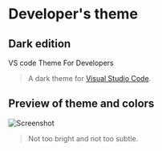 # Developer's theme
## Dark edition
 VS code Theme For Developers

> A dark theme for [Visual Studio Code](http://code.visualstudio.com).

## Preview of theme and colors
![Screenshot](https://raw.githubusercontent.com/Rajeshwaran2001/developer-theme-dark/main/assest/screenshot.png)

> Not too bright and not too subtle. 
